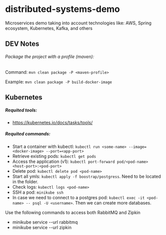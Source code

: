 # distributed-systems-demo
Microservices demo taking into account technologies like: AWS, Spring ecosystem, Kubernetes, Kafka, and others

## DEV Notes
###### Package the project with a profile (maven):
Command: `mvn clean package -P <maven-profile>`

Example: `mvn clean package -P build-docker-image`


## Kubernetes
##### Requited tools:
- https://kubernetes.io/docs/tasks/tools/

##### Requited commands:
- Start a container with kubectl: `kubectl run <some-name> --image=<docker-image> --port=<app-port>`
- Retrieve existing pods: `kubectl get pods`
- Access the application (v1): `kubectl port-forward pod/<pod-name> <host-port>:<pod-port>`
- Delete pod: `kubectl delete pod <pod-name>`
- Start all ymls: `kubectl apply -f boostrap/postgress`. Need to be located in the folder.
- Check logs: `kubectl logs <pod-name>`
- SSH a pod: `minikube ssh`
- In case we need to connect to a postgres pod: `kubectl exec -it <pod-name> -- psql -U <username>`. Then we can create more databases.

Use the following commands to access both RabbitMQ and Zipkin
- minikube service --url rabbitmq
- minikube service --url zipkin







